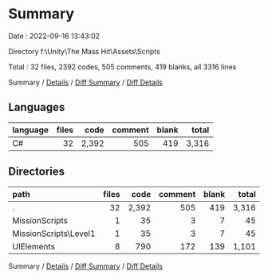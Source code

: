 # Summary

Date : 2022-09-16 13:43:02

Directory f:\\Unity\\The Mass Hit\\Assets\\Scripts

Total : 32 files,  2392 codes, 505 comments, 419 blanks, all 3316 lines

Summary / [Details](details.md) / [Diff Summary](diff.md) / [Diff Details](diff-details.md)

## Languages
| language | files | code | comment | blank | total |
| :--- | ---: | ---: | ---: | ---: | ---: |
| C# | 32 | 2,392 | 505 | 419 | 3,316 |

## Directories
| path | files | code | comment | blank | total |
| :--- | ---: | ---: | ---: | ---: | ---: |
| . | 32 | 2,392 | 505 | 419 | 3,316 |
| MissionScripts | 1 | 35 | 3 | 7 | 45 |
| MissionScripts\\Level1 | 1 | 35 | 3 | 7 | 45 |
| UIElements | 8 | 790 | 172 | 139 | 1,101 |

Summary / [Details](details.md) / [Diff Summary](diff.md) / [Diff Details](diff-details.md)